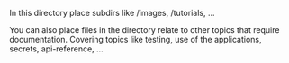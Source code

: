 In this directory place subdirs like /images, /tutorials, ...

You can also place files in the directory relate to other
topics that require documentation.  Covering topics like
testing, use of the applications, secrets, api-reference, ...
